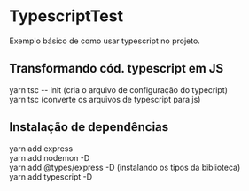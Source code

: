 # TypescriptTest

Exemplo básico de como usar typescript no projeto.

## Transformando cód. typescript em JS
yarn tsc -- init (cria o arquivo de configuração do typecript) <br>
yarn tsc (converte os arquivos de typescript para js)

## Instalação de dependências

yarn add express <br>
yarn add nodemon -D <br>
yarn add @types/express -D (instalando os tipos da biblioteca) <br>
yarn add typescript -D <br>


